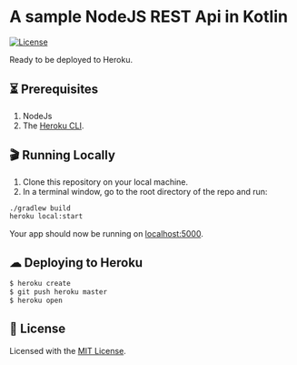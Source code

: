 # A sample NodeJS REST Api in Kotlin
[![License](https://img.shields.io/badge/License-MIT-blue.svg)][license-url]  

Ready to be deployed to Heroku.

## ⏳ Prerequisites

1. NodeJs
3. The [Heroku CLI](https://cli.heroku.com/).

## 🎬 Running Locally
1. Clone this repository on your local machine.
2. In a terminal window, go to the root directory of the repo and run:
```sh
./gradlew build
heroku local:start
```

Your app should now be running on [localhost:5000](http://localhost:5000/).

## ☁ Deploying to Heroku

```sh
$ heroku create
$ git push heroku master
$ heroku open
```

## 📜 License
Licensed with the [MIT License][license-url].

[license-url]: https://github.com/ovitrif/heroku-kotlin-node-api/blob/master/LICENSE
